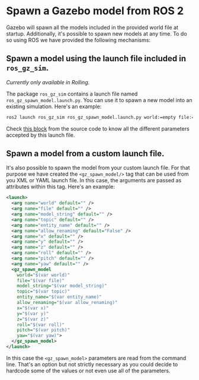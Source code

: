 # Spawn a Gazebo model from ROS 2

Gazebo will spawn all the models included in the provided world file at startup.
Additionally, it's possible to spawn new models at any time. To do so using ROS
we have provided the following mechanisms:

## Spawn a model using the launch file included in `ros_gz_sim`.
*Currently only available in Rolling.*

The package `ros_gz_sim` contains a launch file named
`ros_gz_spawn_model.launch.py`. You can use it to spawn a new model into an
existing simulation. Here's an example:

```bash
ros2 launch ros_gz_sim ros_gz_spawn_model.launch.py world:=empty file:=$(ros2 pkg prefix --share ros_gz_sim_demos)/models/vehicle/model.sdf entity_name:=my_vehicle x:=5.0 y:=5.0 z:=0.5
```

Check [this block](https://github.com/gazebosim/ros_gz/blob/ros2/ros_gz_sim/launch/ros_gz_spawn_model.launch.py#L26-L45)
from the source code to know all the different parameters accepted by this
launch file.

## Spawn a model from a custom launch file.

It's also possible to spawn the model from your custom launch file. For that
purpose we have created the `<gz_spawn_model/>` tag that can be used from you
XML or YAML launch file. In this case, the arguments are passed as attributes
within this tag. Here's an example:

```xml
<launch>
  <arg name="world" default="" />
  <arg name="file" default="" />
  <arg name="model_string" default="" />
  <arg name="topic" default="" />
  <arg name="entity_name" default="" />
  <arg name="allow_renaming" default="False" />
  <arg name="x" default="" />
  <arg name="y" default="" />
  <arg name="z" default="" />
  <arg name="roll" default="" />
  <arg name="pitch" default="" />
  <arg name="yaw" default="" />
  <gz_spawn_model 
    world="$(var world)"
    file="$(var file)"
    model_string="$(var model_string)"
    topic="$(var topic)"
    entity_name="$(var entity_name)"
    allow_renaming="$(var allow_renaming)"
    x="$(var x)"
    y="$(var y)"
    z="$(var z)"
    roll="$(var roll)"
    pitch="$(var pitch)"
    yaw="$(var yaw)">
  </gz_spawn_model>
</launch>
```

In this case the `<gz_spawn_model>` parameters are read from the command line.
That's an option but not strictly necessary as you could decide to hardcode some
of the values or not even use all of the parameters.
